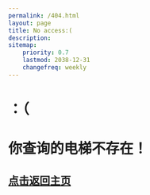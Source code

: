 ```yaml
---
permalink: /404.html
layout: page
title: No access:(
description: 
sitemap:
    priority: 0.7
    lastmod: 2038-12-31
    changefreq: weekly
---
```


# ：（

# 你查询的电梯不存在！

## [点击返回主页](https://lanhaicity.tx648.asia)
